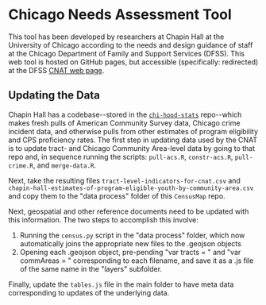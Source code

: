 # Chicago Needs Assessment Tool

This tool has been developed by researchers at Chapin Hall at the University of Chicago according to the needs and
design guidance of staff at the Chicago Department of Family and Support Services (DFSS). This web tool is hosted
on GitHub pages, but accessible (specifically: redirected) at the DFSS [CNAT web page](http://cnat.childrenserviceschicago.com/).

## Updating the Data

Chapin Hall has a codebase--stored in the [`chi-hood-stats`](http://chudev01.chapinhall.org/nmader/chi-hood-stats) repo--which 
makes fresh pulls of American Community Survey data, Chicago crime incident data, and otherwise pulls from other estimates of
program eligibility and CPS proficiency rates. The first step in updating data used by the CNAT is to update tract- and Chicago Community
Area-level data by going to that repo and, in sequence running the scripts: `pull-acs.R`, `constr-acs.R`, `pull-crime.R`, and `merge-data.R`.

Next, take the resulting files `tract-level-indicators-for-cnat.csv` and `chapin-hall-estimates-of-program-eligible-youth-by-community-area.csv`
and copy them to the "data process" folder of this `CensusMap` repo.

Next, geospatial and other reference documents need to be updated with this information. The two steps to accomplish this involve:

1. Running the `census.py` script in the "data process" folder, which now automatically joins the appropriate new files to the .geojson objects
2. Opening each .geojson object, pre-pending "var tracts = " and "var commAreas = " corresponding to each filename, and save it as a .js file of the same name in the "layers" subfolder.

Finally, update the `tables.js` file in the main folder to have meta data corresponding to updates of the underlying data.

